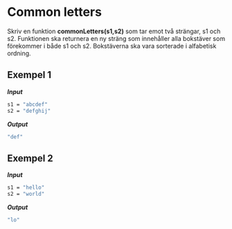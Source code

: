 # Common letters

Skriv en funktion **commonLetters(s1,s2)** som tar emot två strängar, s1 och s2. Funktionen ska returnera en ny sträng som innehåller alla bokstäver som förekommer i både s1 och s2. Bokstäverna ska vara sorterade i alfabetisk ordning.

## Exempel 1

**_Input_**

```bash
s1 = "abcdef"
s2 = "defghij"
```

**_Output_**

```bash
"def"
```

## Exempel 2

**_Input_**

```bash
s1 = "hello"
s2 = "world"
```

**_Output_**

```bash
"lo"
```
